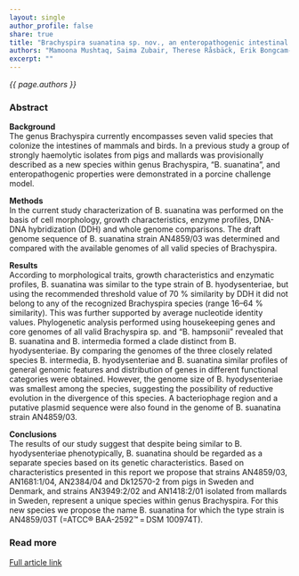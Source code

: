 ```yaml
---
layout: single
author_profile: false
share: true
title: "Brachyspira suanatina sp. nov., an enteropathogenic intestinal spirochaete isolated from pigs and mallards: genomic and phenotypic characteristics"
authors: "Mamoona Mushtaq, Saima Zubair, Therese Råsbäck, Erik Bongcam-Rudloff and Désirée S. Jansson"
excerpt: ""
---
```


*{{ page.authors }}*

### Abstract

**Background**  
The genus Brachyspira currently encompasses seven valid species that colonize
the intestines of mammals and birds. In a previous study a group of strongly
haemolytic isolates from pigs and mallards was provisionally described as a
new species within genus Brachyspira, “B. suanatina”, and enteropathogenic
properties were demonstrated in a porcine challenge model.

**Methods**  
In the current study characterization of B. suanatina was performed on the
basis of cell morphology, growth characteristics, enzyme profiles, DNA-DNA
hybridization (DDH) and whole genome comparisons. The draft genome sequence of
B. suanatina strain AN4859/03 was determined and compared with the available
genomes of all valid species of Brachyspira.

**Results**  
According to morphological traits, growth characteristics and enzymatic
profiles, B. suanatina was similar to the type strain of B. hyodysenteriae,
but using the recommended threshold value of 70 % similarity by DDH it did not
belong to any of the recognized Brachyspira species (range 16–64 % similarity).
This was further supported by average nucleotide identity values. Phylogenetic
analysis performed using housekeeping genes and core genomes of all valid
Brachyspira sp. and “B. hampsonii” revealed that B. suanatina and B. intermedia
formed a clade distinct from B. hyodysenteriae. By comparing the genomes of the
three closely related species B. intermedia, B. hyodysenteriae and B. suanatina
similar profiles of general genomic features and distribution of genes in
different functional categories were obtained. However, the genome size of
B. hyodysenteriae was smallest among the species, suggesting the possibility of
reductive evolution in the divergence of this species. A bacteriophage region
and a putative plasmid sequence were also found in the genome of B. suanatina
strain AN4859/03.

**Conclusions**  
The results of our study suggest that despite being similar to B. hyodysenteriae
phenotypically, B. suanatina should be regarded as a separate species based on
its genetic characteristics. Based on characteristics presented in this report
we propose that strains AN4859/03, AN1681:1/04, AN2384/04 and Dk12570-2 from
pigs in Sweden and Denmark, and strains AN3949:2/02 and AN1418:2/01 isolated
from mallards in Sweden, represent a unique species within genus Brachyspira.
For this new species we propose the name B. suanatina for which the type strain
is AN4859/03T (=ATCC® BAA-2592™ = DSM 100974T).

### Read more

[Full article link](https://bmcmicrobiol.biomedcentral.com/articles/10.1186/s12866-015-0537-y)
